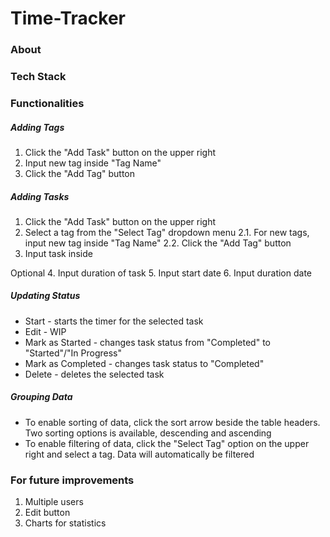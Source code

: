 # Time-Tracker
### About
### Tech Stack
### Functionalities
##### Adding Tags
1. Click the "Add Task" button on the upper right
2. Input new tag inside "Tag Name"
3. Click the "Add Tag" button

##### Adding Tasks
1. Click the "Add Task" button on the upper right
2. Select a tag from the "Select Tag" dropdown menu
  2.1. For new tags, input new tag inside "Tag Name"
  2.2. Click the "Add Tag" button
3. Input task inside 

Optional
4. Input duration of task
5. Input start date
6. Input duration date

##### Updating Status
* Start - starts the timer for the selected task
* Edit - WIP
* Mark as Started - changes task status from "Completed" to "Started"/"In Progress"
* Mark as Completed - changes task status to "Completed"
* Delete - deletes the selected task

##### Grouping Data
* To enable sorting of data, click the sort arrow beside the table headers. Two sorting options is available, descending and ascending
* To enable filtering of data, click the "Select Tag" option on the upper right and select a tag. Data will automatically be filtered

### For future improvements
1. Multiple users
2. Edit button
3. Charts for statistics
